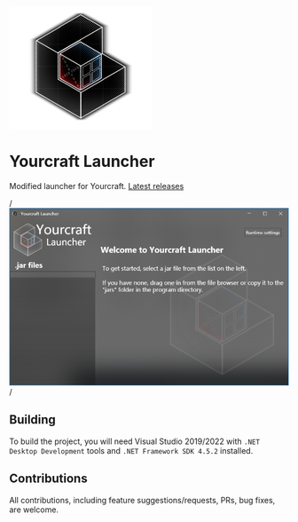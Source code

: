 ![logo](md_img/decraft_logo.png)
# Yourcraft Launcher
Modified launcher for Yourcraft.
[Latest releases](https://github.com/Aruvelut-123/Yourcraft_Launcher/releases)

/**![ui_image_1](md_img/ui_1.png)**/

## Building

To build the project, you will need Visual Studio 2019/2022 with `.NET Desktop Development` tools and `.NET Framework SDK 4.5.2` installed.

## Contributions

All contributions, including feature suggestions/requests, PRs, bug fixes, are welcome.
